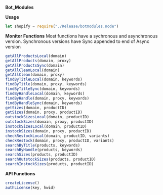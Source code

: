 __**Bot_Modules**__

__Usage__
```js
let shopify = require("./Release/botmodules.node")
```
__Monitor Functions__
Most functions have a sychronous and asynchronous version.
Synchronous versions have Sync appended to end of Async version
```js
getAllProductsLocal(domain)
getAllProducts(domain, proxy)
getAllProductsSync(domain)
getAllCleanLocal(domain)
getAllClean(domain, proxy)
findByTitleLocal(domain, keywords)
findByTitle(domain, proxy, keywords)
findByTitleSync(domain, keywords)
findByHandleLocal(domain, keywords)
findByHandle(domain, proxy, keywords)
findByHandleSync(domain, keywords)
getSizes(domain, productID)
getSizes(domain, proxy, productID)
outstockSizesLocal(domain, productID)
outstockSizes(domain, proxy, productID)
instockSizesLocal(domain, productID)
instockSizes(domain, proxy, productID)
checkRestockLocal(domain, productID, variants)
checkRestock(domain, proxy, productID, variants)
searchByTitle(products, keywords)
searchByHandle(products, keywords)
searchSizes(products, productID)
searchOutstockSizes(products, productID)
searchInstockSizes(products, productID)
```

__API Functions__
```js
createLicense()
authLicense(key, hwid)
```
